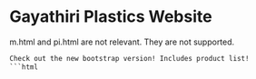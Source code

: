 # Gayathiri Plastics Website
m.html and pi.html are not relevant. They are not supported.
```html
Check out the new bootstrap version! Includes product list!
```html
